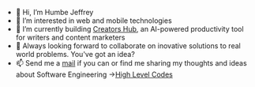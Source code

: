 - 👋 Hi, I’m Humbe Jeffrey
- 👀 I’m interested in web and mobile technologies
- 🌱 I’m currently building [Creators Hub](https://creatorshub.vercel.app), an AI-powered productivity tool for writers and content marketers
- 💞️ Always looking forward to collaborate on inovative solutions to real world problems. You've got an idea?
- 📫 Send me a [mail](humbejeff.dev@gmail.com) if you can or find me sharing my thoughts and ideas about Software Engineering ->[High Level Codes](https://highlevelcodes.hashnode.dev)

<!---
humbejeff2116/humbejeff2116 is a ✨ special ✨ repository because its `README.md` (this file) appears on your GitHub profile.
You can click the Preview link to take a look at your changes.
--->
